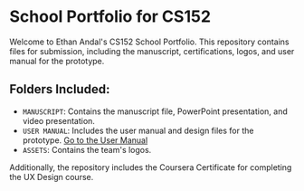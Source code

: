 # School Portfolio for CS152

Welcome to Ethan Andal's CS152 School Portfolio. This repository contains files for submission, including the manuscript, certifications, logos, and user manual for the prototype.

## Folders Included:

- `MANUSCRIPT`: Contains the manuscript file, PowerPoint presentation, and video presentation.
- `USER MANUAL`: Includes the user manual and design files for the prototype. [Go to the User Manual]([#cravecompass-user-manual](https://github.com/EthanMMCM/school-portfolio/edit/main/User%20Manual.md))
- `ASSETS`: Contains the team's logos.

Additionally, the repository includes the Coursera Certificate for completing the UX Design course.
